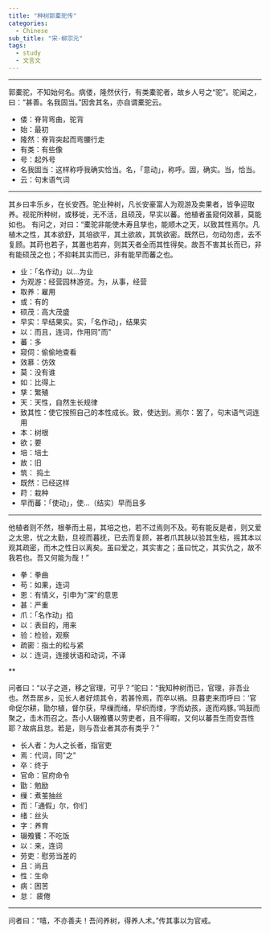 ```yaml
---
title: "种树郭橐驼传"
categories:
  - Chinese
sub_title: "宋·柳宗元"
tags:
  - study
  - 文言文
---
```



***
郭橐驼，不知始何名。病偻，隆然伏行，有类橐驼者，故乡人号之“驼”。驼闻之，曰：“甚善。名我固当。”因舍其名，亦自谓橐驼云。

* 偻：脊背弯曲，驼背
* 始：最初
* 隆然：脊背突起而弯腰行走
* 有类：有些像
* 号：起外号
* 名我固当：这样称呼我确实恰当。名，「意动」，称呼。固，确实。当，恰当。
* 云：句末语气词


***

其乡曰丰乐乡，在长安西。驼业种树，凡长安豪富人为观游及卖果者，皆争迎取养。视驼所种树，或移徙，无不活，且硕茂，早实以蕃。他植者虽窥伺效慕，莫能如也。
有问之，对曰：“橐驼非能使木寿且孳也，能顺木之天，以致其性焉尔。凡植木之性，其本欲舒，其培欲平，其土欲故，其筑欲密。既然已，勿动勿虑，去不复顾。其莳也若子，其置也若弃，则其天者全而其性得矣。故吾不害其长而已，非有能硕茂之也；不抑耗其实而已，非有能早而蕃之也。

* 业：「名作动」以…为业
* 为观游：经营园林游览。为，从事，经营
* 取养：雇用
* 或：有的
* 硕茂：高大茂盛
* 早实：早结果实。实，「名作动」，结果实
* 以：而且，连词，作用同"而"
* 蕃：多
* 窥伺：偷偷地查看
* 效慕：仿效
* 莫：没有谁
* 如：比得上
* 孳：繁殖
* 天：天性，自然生长规律
* 致其性：使它按照自己的本性成长。致，使达到。焉尔：罢了，句末语气词连用
* 本：树根
* 欲；要
* 培：培土
* 故：旧
* 筑： 捣土
* 既然：已经这样
* 莳：栽种
* 早而蕃：「使动」，使…（结实）早而且多


***

他植者则不然，根拳而土易，其培之也，若不过焉则不及。苟有能反是者，则又爱之太恩，忧之太勤，旦视而暮抚，已去而复顾，甚者爪其肤以验其生枯，摇其本以观其疏密，而木之性日以离矣。虽曰爱之，其实害之；虽曰忧之，其实仇之，故不我若也。吾又何能为哉！”

* 拳：拳曲
* 苟：如果，连词
* 恩：有情义，引申为"深"的意思
* 甚：严重
* 爪：「名作动」掐
* 以：表目的，用来
* 验：检验，观察
* 疏密：指土的松与紧
* 以：连词，连接状语和动词，不译


**

问者曰：“以子之道，移之官理，可乎？”驼曰：“我知种树而已，官理，非吾业也。然吾居乡，见长人者好烦其令，若甚怜焉，而卒以祸。旦暮吏来而呼曰：‘官命促尔耕，勖尔植，督尔获，早缫而绪，早织而缕，字而幼孩，遂而鸡豚。’鸣鼓而聚之，击木而召之。吾小人辍飧饔以劳吏者，且不得暇，又何以蕃吾生而安吾性耶？故病且怠。若是，则与吾业者其亦有类乎？”

* 长人者：为人之长者，指官吏
* 焉：代词，同"之"
* 卒：终于
* 官命：官府命令
* 勖：勉励
* 缫：煮茧抽丝
* 而：「通假」尔，你们
* 绪：丝头
* 字：养育
* 辍飧饔：不吃饭
* 以：来，连词
* 劳吏：慰劳当差的
* 且：尚且
* 性：生命
* 病：困苦
* 怠： 疲倦

***

问者曰：“嘻，不亦善夫！吾问养树，得养人术。”传其事以为官戒。
